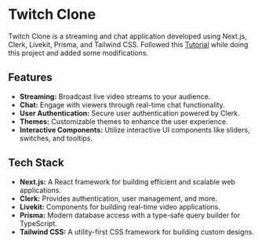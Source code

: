 # Twitch Clone

Twitch Clone is a streaming and chat application developed using Next.js, Clerk, Livekit, Prisma, and Tailwind CSS. Followed this [Tutorial](https://www.youtube.com/watch?v=a02JAryRPVU&t=21833s) while doing this project and added some modifications.

## Features

- **Streaming:** Broadcast live video streams to your audience.
- **Chat:** Engage with viewers through real-time chat functionality.
- **User Authentication:** Secure user authentication powered by Clerk.
- **Themes:** Customizable themes to enhance the user experience.
- **Interactive Components:** Utilize interactive UI components like sliders, switches, and tooltips.

## Tech Stack

- **Next.js:** A React framework for building efficient and scalable web applications.
- **Clerk:** Provides authentication, user management, and more.
- **Livekit:** Components for building real-time video applications.
- **Prisma:** Modern database access with a type-safe query builder for TypeScript.
- **Tailwind CSS:** A utility-first CSS framework for building custom designs.
